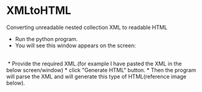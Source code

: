 # XMLtoHTML
 Converting unreadable nested collection XML to readable HTML

* Run the python program.
* You will see this window appears on the screen:
</br>
<img src ="">
* Provide the required XML.(for example I have pasted the XML in the below screen/window)
* click "Generate HTML" button.
* Then the program will parse the XML and will generate this type of HTML(reference image below).
